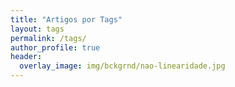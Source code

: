 ```yaml
---
title: "Artigos por Tags"
layout: tags
permalink: /tags/
author_profile: true
header:
  overlay_image: img/bckgrnd/nao-linearidade.jpg
---
```


